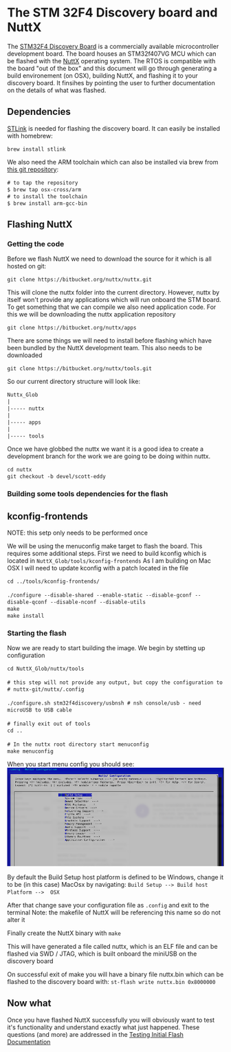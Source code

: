 # The STM 32F4 Discovery board and NuttX
The [STM32F4 Discovery Board](http://www.st.com/en/evaluation-tools/stm32f4discovery.html) is a 
commercially available microcontroller development board.  The board houses an STM32f407VG MCU
which can be flashed with the [NuttX](http://www.nuttx.org/) operating system.  The RTOS is 
compatible with the board "out of the box" and this document will go through generating a 
build environement (on OSX), building NuttX, and flashing it to your discovery board.  It 
finsihes by pointing the user to further documentation on the details of what was flashed.

## Dependencies 
[STLink](https://github.com/texane/stlink) is needed for flashing the discovery board.  It can easily be installed with homebrew:
```
brew install stlink
```

We also need the ARM toolchain which can also be installed via brew from
[this git repository](https://github.com/osx-cross/homebrew-arm):

```
# to tap the repository
$ brew tap osx-cross/arm
# to install the toolchain
$ brew install arm-gcc-bin
```


## Flashing NuttX
### Getting the code
Before we flash NuttX we need to download the source for it which is all hosted on git:

```
git clone https://bitbucket.org/nuttx/nuttx.git
```

This will clone the nuttx folder into the current directory.  However, nuttx by itself won't provide any applications which will run onboard the STM board.  To get something that we can compile we also need application code. For this we will be downloading the nuttx application repository

```
git clone https://bitbucket.org/nuttx/apps
```

There are some things we will need to install before flashing which have been bundled by the NuttX development team.  This also needs to be downloaded

```
git clone https://bitbucket.org/nuttx/tools.git
```

So our current directory structure will look like:

```
Nuttx_Glob
|
|----- nuttx
|
|----- apps
|
|----- tools
```

Once we have globbed the nuttx we want it is a good idea to create a development branch for the work we are going to be doing within nuttx.

```
cd nuttx
git checkout -b devel/scott-eddy
```
### Building some tools dependencies for the flash
## kconfig-frontends
NOTE: this setp only needs to be performed once

We will be using the menuconfig make target to flash the board. This requires some additional steps. First we need to build kconfig which is located in `NuttX_Glob/tools/kconfig-frontends` As I am building on Mac OSX I will need to update kconfig with a patch located in the file

```
cd ../tools/kconfig-frontends/

./configure --disable-shared --enable-static --disable-gconf --disable-qconf --disable-nconf --disable-utils
make
make install
```

### Starting the flash

Now we are ready to start building the image.  We begin by stetting up configuration 

```
cd NuttX_Glob/nuttx/tools

# this step will not provide any output, but copy the configuration to
# nuttx-git/nuttx/.config

./configure.sh stm32f4discovery/usbnsh # nsh console/usb - need microUSB to USB cable

# finally exit out of tools
cd ..

# In the nuttx root directory start menuconfig
make menuconfig
```

When you start menu config you should see: 
![](images/MenuConfigStart.png?raw=true)

By default the Build Setup host platform is defined to be Windows, change it to be (in this case)
MacOsx by navigating:
`Build Setup --> Build host Platform -->  OSX`

After that change save your configuration file as `.config` and exit to the terminal
Note: the makefile of NuttX will be referencing this name so do not alter it

Finally create the NuttX binary with 
`make`

This will have generated a file called nuttx, which is an ELF file and can be flashed via SWD / JTAG, 
which is built onboard the miniUSB on the discovery board

On successful exit of make you will have a binary file nuttx.bin which can be flashed to the discovery
board with:
`st-flash write nuttx.bin 0x8000000`


## Now what
Once you have flashed NuttX successfully you will obviously want to test it's functionality and
understand exactly what just happened.  These questions (and more) are addressed in the
[Testing Initial Flash Documentation](Testing_Initital_Flash.md)
